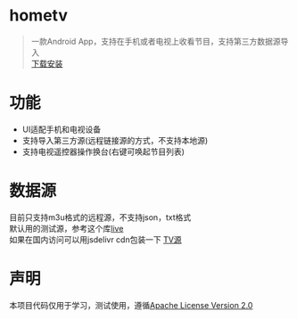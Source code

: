 # hometv
>一款Android App，支持在手机或者电视上收看节目，支持第三方数据源导入  
[下载安装](https://github.com/manymore13/hometv/releases/tag/main)

# 功能
- UI适配手机和电视设备
- 支持导入第三方源(远程链接源的方式，不支持本地源)
- 支持电视遥控器操作换台(右键可唤起节目列表)
  
# 数据源
目前只支持m3u格式的远程源，不支持json，txt格式  
默认用的测试源，参考这个库[live](https://github.com/fanmingming/live)  
如果在国内访问可以用jsdelivr cdn包装一下 [TV源](https://cdn.jsdelivr.net/gh/fanmingming/live@latest/tv/m3u/ipv6.m3u)  

# 声明
本项目代码仅用于学习，测试使用，遵循[Apache License Version 2.0](https://github.com/manymore13/hometv/blob/main/LICENSE)

